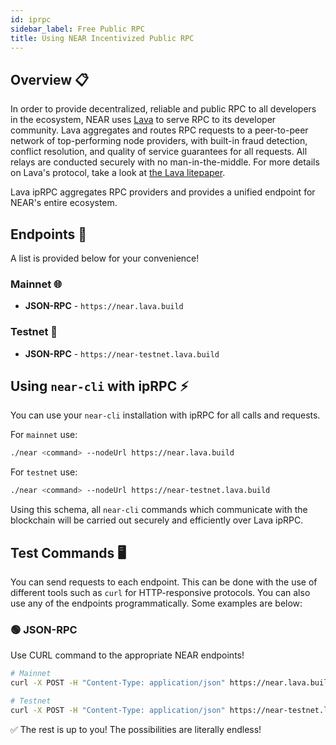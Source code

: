 ```yaml
---
id: iprpc
sidebar_label: Free Public RPC
title: Using NEAR Incentivized Public RPC
---
```



## Overview  📋

In order to provide decentralized, reliable and public RPC to all developers in the ecosystem, NEAR uses [Lava](https://www.lavanet.xyz/?utm_source=near-iprpc-dev-tutorial&utm_medium=near-docs&utm_campaign=near-iprpc-dev) to serve RPC to its developer community. Lava aggregates and routes RPC requests to a peer-to-peer network of top-performing node providers, with built-in fraud detection, conflict resolution, and quality of service guarantees for all requests. All relays are conducted securely with no man-in-the-middle. For more details on Lava's protocol, take a look at [the Lava litepaper](https://litepaper.lavanet.xyz/?utm_source=near-iprpc-dev-tutorial&utm_medium=near-docs&utm_campaign=near-iprc-dev).

Lava ipRPC aggregates RPC providers and provides a unified endpoint for NEAR's entire ecosystem.


## Endpoints 🔗

A list is provided below for your convenience!

### Mainnet 🌐

- **JSON-RPC** - `https://near.lava.build`

### Testnet 🧪

- **JSON-RPC** - `https://near-testnet.lava.build`

## Using `near-cli` with ipRPC ⚡

You can use your `near-cli` installation with ipRPC for all calls and requests.

For `mainnet` use:
```bash
./near <command> --nodeUrl https://near.lava.build
```

For `testnet` use:
```bash
./near <command> --nodeUrl https://near-testnet.lava.build
```

Using this schema, all `near-cli` commands which communicate with the blockchain will be carried out securely and efficiently over Lava ipRPC.


## Test Commands 🖥️

You can send requests to each endpoint.  This can be done with the use of different tools such as `curl` for HTTP-responsive protocols. You can also use any of the endpoints programmatically. Some examples are below:


### 🟢 JSON-RPC
Use CURL command to the appropriate NEAR endpoints!

```bash
# Mainnet
curl -X POST -H "Content-Type: application/json" https://near.lava.build --data '{"jsonrpc":"2.0","method":"block","params":{"finality":"final"},"id":1}'

# Testnet
curl -X POST -H "Content-Type: application/json" https://near-testnet.lava.build --data '{"jsonrpc":"2.0","method":"block","params":{"finality":"final"},"id":1}'
```

✅ The rest is up to you! The possibilities are literally endless!